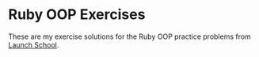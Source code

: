 # Ruby OOP Exercises

These are my exercise solutions for the Ruby OOP practice problems from [Launch School](https://launchschool.com/exercises#rb120_object_oriented_programming).
